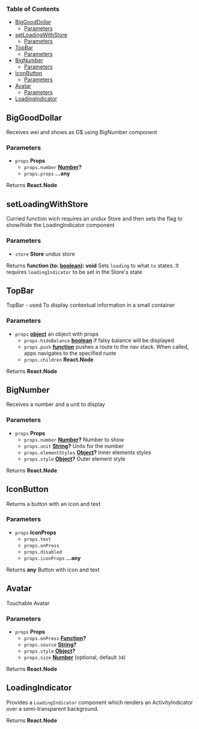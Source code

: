 <!-- Generated by documentation.js. Update this documentation by updating the source code. -->

### Table of Contents

-   [BigGoodDollar][1]
    -   [Parameters][2]
-   [setLoadingWithStore][3]
    -   [Parameters][4]
-   [TopBar][5]
    -   [Parameters][6]
-   [BigNumber][7]
    -   [Parameters][8]
-   [IconButton][9]
    -   [Parameters][10]
-   [Avatar][11]
    -   [Parameters][12]
-   [LoadingIndicator][13]

## BigGoodDollar

Receives wei and shows as G$ using BigNumber component

### Parameters

-   `props` **Props** 
    -   `props.number` **[Number][14]?** 
    -   `props.props` **...any** 

Returns **React.Node** 

## setLoadingWithStore

Curried function wich requires an undux Store and then sets the flag to show/hide the LoadingIndicator component

### Parameters

-   `store` **Store** undux store

Returns **function (to: [boolean][15]): void** Sets `loading` to what `to` states. It requires `loadingIndicator` to be set in the Store's state

## TopBar

TopBar - used To display contextual information in a small container

### Parameters

-   `props` **[object][16]** an object with props
    -   `props.hideBalance` **[boolean][15]** if falsy balance will be displayed
    -   `props.push` **[function][17]** pushes a route to the nav stack. When called, apps navigates to the specified ruote
    -   `props.children` **React.Node** 

Returns **React.Node** 

## BigNumber

Receives a number and a unit to display

### Parameters

-   `props` **Props** 
    -   `props.number` **[Number][14]?** Number to show
    -   `props.unit` **[String][18]?** Units for the number
    -   `props.elementStyles` **[Object][16]?** Inner elements styles
    -   `props.style` **[Object][16]?** Outer element style

Returns **React.Node** 

## IconButton

Returns a button with an icon and text

### Parameters

-   `props` **IconProps** 
    -   `props.text`  
    -   `props.onPress`  
    -   `props.disabled`  
    -   `props.iconProps` **...any** 

Returns **any** Button with icon and text

## Avatar

Touchable Avatar

### Parameters

-   `props` **Props** 
    -   `props.onPress` **[Function][17]?** 
    -   `props.source` **[String][18]?** 
    -   `props.style` **[Object][16]?** 
    -   `props.size` **[Number][14]**  (optional, default `34`)

Returns **React.Node** 

## LoadingIndicator

Provides a `LoadingIndicator` component which renders an ActivityIndicator over a semi-transparent background.

Returns **React.Node** 

[1]: #biggooddollar

[2]: #parameters

[3]: #setloadingwithstore

[4]: #parameters-1

[5]: #topbar

[6]: #parameters-2

[7]: #bignumber

[8]: #parameters-3

[9]: #iconbutton

[10]: #parameters-4

[11]: #avatar

[12]: #parameters-5

[13]: #loadingindicator

[14]: https://developer.mozilla.org/docs/Web/JavaScript/Reference/Global_Objects/Number

[15]: https://developer.mozilla.org/docs/Web/JavaScript/Reference/Global_Objects/Boolean

[16]: https://developer.mozilla.org/docs/Web/JavaScript/Reference/Global_Objects/Object

[17]: https://developer.mozilla.org/docs/Web/JavaScript/Reference/Statements/function

[18]: https://developer.mozilla.org/docs/Web/JavaScript/Reference/Global_Objects/String
